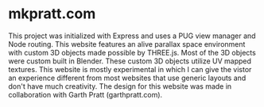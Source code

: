 # mkpratt.com

This project was initialized with Express and uses a PUG view manager and Node routing. This website features an alive parallax space environment with custom 3D objects made possible by THREE.js. Most of the 3D objects were custom built in Blender. These custom 3D objects utilize UV mapped textures. This website is mostly experimental in which I can give the vistor an experience different from most websites that use generic layouts and don't have much creativity. The design for this website was made in collaboration with Garth Pratt (garthpratt.com).
